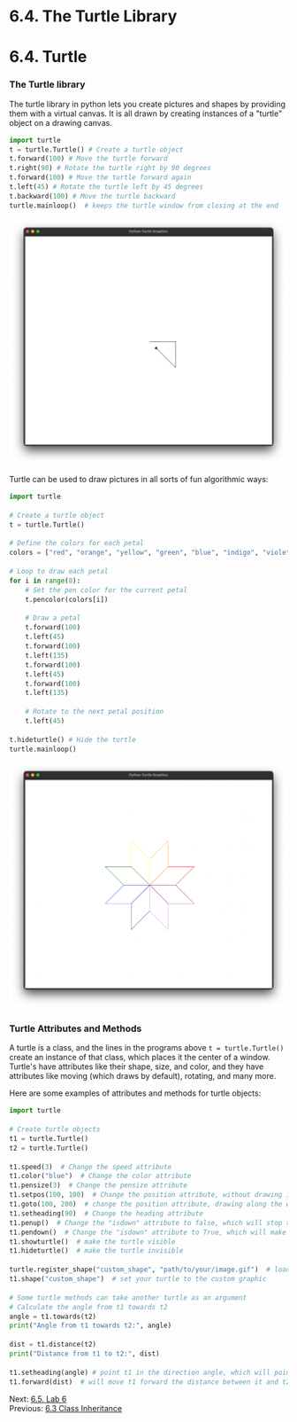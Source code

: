 # 6.4. The Turtle Library

# 6.4. Turtle

### The Turtle library
The turtle library in python lets you create pictures and shapes by providing them with a virtual canvas. It is all 
drawn by creating instances of a "turtle" object on a drawing canvas.

```python
import turtle
t = turtle.Turtle() # Create a turtle object
t.forward(100) # Move the turtle forward
t.right(90) # Rotate the turtle right by 90 degrees
t.forward(100) # Move the turtle forward again
t.left(45) # Rotate the turtle left by 45 degrees
t.backward(100) # Move the turtle backward
turtle.mainloop()  # keeps the turtle window from closing at the end
```
![Result of example above](../images/turtle1.png)


Turtle can be used to draw pictures in all sorts of fun algorithmic ways:
```python
import turtle

# Create a turtle object
t = turtle.Turtle()

# Define the colors for each petal
colors = ["red", "orange", "yellow", "green", "blue", "indigo", "violet", "purple"]

# Loop to draw each petal
for i in range(8):
    # Set the pen color for the current petal
    t.pencolor(colors[i])

    # Draw a petal
    t.forward(100)
    t.left(45)
    t.forward(100)
    t.left(135)
    t.forward(100)
    t.left(45)
    t.forward(100)
    t.left(135)

    # Rotate to the next petal position
    t.left(45)

t.hideturtle() # Hide the turtle
turtle.mainloop()
```
![Result of example above](../images/turtle2.png)

### Turtle Attributes and Methods

A turtle is a class, and the lines in the programs above `t = turtle.Turtle()` create an instance of that class, which 
places it the center of a window. Turtle's have attributes like their shape, size, and color, and they have attributes
like moving (which draws by default), rotating, and many more.

Here are some examples of attributes and methods for turtle objects:

```python
import turtle

# Create turtle objects
t1 = turtle.Turtle()
t2 = turtle.Turtle()

t1.speed(3)  # Change the speed attribute
t1.color("blue")  # Change the color attribute
t1.pensize(3)  # Change the pensize attribute
t1.setpos(100, 100)  # Change the position attribute, without drawing if pen is down
t1.goto(100, 200)  # change the position attribute, drawing along the way
t1.setheading(90)  # Change the heading attribute
t1.penup()  # Change the "isdown" attribute to false, which will stop the turtle from drawing if it moves
t1.pendown()  # Change the "isdown" attribute to True, which will make the turtle draw
t1.showturtle()  # make the turtle visible
t1.hideturtle()  # make the turtle invisible

turtle.register_shape("custom_shape", "path/to/your/image.gif")  # load a custom graphic into turtle
t1.shape("custom_shape")  # set your turtle to the custom graphic

# Some turtle methods can take another turtle as an argument
# Calculate the angle from t1 towards t2
angle = t1.towards(t2)
print("Angle from t1 towards t2:", angle)

dist = t1.distance(t2)
print("Distance from t1 to t2:", dist)

t1.setheading(angle) # point t1 in the direction angle, which will point it at t2
t1.forward(dist)  # will move t1 forward the distance between it and t2
```

Next: [6.5. Lab 6](6.5.%20Lab%206.md)<br>
Previous: [6.3 Class Inheritance](6.3.%20Class%20Inheritance.md)
